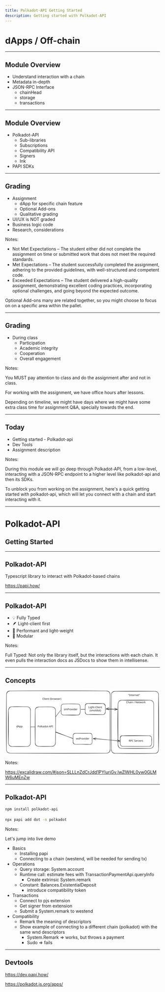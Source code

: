 ```yaml
---
title: Polkadot-API Getting Started
description: Getting started with Polkadot-API
---
```


# dApps / Off-chain

---

## Module Overview

- Understand interaction with a chain
- Metadata in-depth <!-- .element: class="fragment" -->
- JSON-RPC Interface <!-- .element: class="fragment" -->
  - chainHead <!-- .element: class="fragment" -->
  - storage <!-- .element: class="fragment" -->
  - transactions <!-- .element: class="fragment" -->

---

## Module Overview

- Polkadot-API
  - Sub-libraries <!-- .element: class="fragment" -->
  - Subscriptions <!-- .element: class="fragment" -->
  - Compatibility API <!-- .element: class="fragment" -->
  - Signers <!-- .element: class="fragment" -->
  - Ink <!-- .element: class="fragment" -->
- PAPI SDKs <!-- .element: class="fragment" -->

---

## Grading

- Assignment
  - dApp for specific chain feature <!-- .element: class="fragment" -->
  - Optional Add-ons <!-- .element: class="fragment" -->
  - Qualitative grading <!-- .element: class="fragment" -->
- UI/UX is NOT graded <!-- .element: class="fragment" -->
- Business logic code <!-- .element: class="fragment" -->
- Research, considerations <!-- .element: class="fragment" -->

Notes:

- Not Met Expectations – The student either did not complete the assignment on time or submitted work that does not meet the required standards.
- Met Expectations – The student successfully completed the assignment, adhering to the provided guidelines, with well-structured and competent code.
- Exceeded Expectations – The student delivered a high-quality assignment, demonstrating excellent coding practices, incorporating optional challenges, and going beyond the expected outcome.

Optional Add-ons many are related together, so you might choose to focus on on a specific area within the pallet.

---

## Grading

- During class
  - Participation
  - Academic integrity
  - Cooperation
  - Overall engagement

Notes:

You MUST pay attention to class and do the assignment after and not in class.

For working with the assignment, we have office hours after lessons.

Depending on timeline, we might have days where we might have some extra class time for assignment Q&A, specially towards the end.

---

## Today

- Getting started - Polkadot-api <!-- .element: class="fragment" -->
- Dev Tools <!-- .element: class="fragment" -->
- Assignment description <!-- .element: class="fragment" -->

Notes:

During this module we will go deep through Polkadot-API, from a low-level, interacting with a JSON-RPC endpoint to a higher level like polkadot-api and then its SDKs.

To unblock you from working on the assignment, here's a quick getting started with polkadot-api, which will let you connect with a chain and start interacting with it.

---

# Polkadot-API

## Getting Started

---

## Polkadot-API

Typescript library to interact with Polkadot-based chains

https://papi.how/

---

## Polkadot-API

- 💡 Fully Typed
- 🪶 Light-client first
- 🚀 Performant and light-weight
- 🧩 Modular

Notes:

Full Typed: Not only the library itself, but the interactions with each chain. It even pulls the interaction docs as JSDocs to show them in intellisense.

---

## Concepts

<img rounded src="./img/high-lvl-overview.svg" />

Notes:

https://excalidraw.com/#json=SLLLnZdCrJdd1PYIurjGv,IwZlWHL0yw0GLMW6uMEnZw

---

## Polkadot-API

```sh
npm install polkadot-api

npx papi add dot -n polkadot
```

Notes:

Let's jump into live demo

- Basics
  - Installing papi
  - Connecting to a chain (westend, will be needed for sending tx)
- Operations
  - Query storage: System.account
  - Runtime call: estimate fees with TransactionPaymentApi.queryInfo
    - Create extrinsic System.remark
  - Constant: Balances.ExistentialDeposit
    - introduce compatibility token
- Transactions
  - Connect to pjs extension
  - Get signer from extension
  - Submit a System.remark to westend
- Compatibility
  - Remark the meaning of descriptors
  - Show example of connecting to a different chain (polkadot) with the same wnd descriptors
    - System.Remark => works, but throws a payment
    - Sudo => fails

---

## Devtools

https://dev.papi.how/

https://polkadot.js.org/apps/
